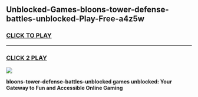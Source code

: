 
## Unblocked-Games-bloons-tower-defense-battles-unblocked-Play-Free-a4z5w
<h3>
<a href="https://premium76.site?title=bloons-tower-defense-battles-unblocked&ref=18A1">CLICK TO PLAY</a></h3>
<hr>

<h3>
<a href="https://premium76.site?title=bloons-tower-defense-battles-unblocked&ref=18A1">CLICK 2 PLAY</a>
  
</h3>

<a href="https://premium76.site?title=bloons-tower-defense-battles-unblocked&ref=18A1"><img src="https://clearcache.store/games.png"></a>


**bloons-tower-defense-battles-unblocked games unblocked: Your Gateway to Fun and Accessible Online Gaming**
